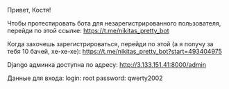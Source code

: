 Привет, Костя!

Чтобы протестировать бота для незарегистрированного пользователя, перейди по этой ссылке: 
https://t.me/nikitas_pretty_bot

Когда захочешь зарегистрироваться, перейди по этой (а я получу за тебя 10 бачей, хе-хе-хе):
https://t.me/nikitas_pretty_bot?start=493404975

Django админка доступна по адресу:
http://3.133.151.41:8000/admin

Данные для входа:
login: root
password: qwerty2002
